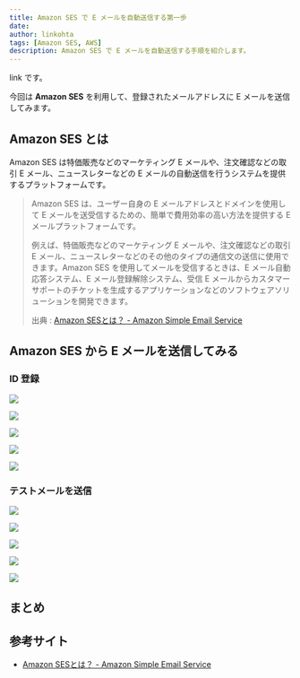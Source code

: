 ```yaml
---
title: Amazon SES で E メールを自動送信する第一歩
date: 
author: linkohta
tags: [Amazon SES, AWS]
description: Amazon SES で E メールを自動送信する手順を紹介します。
---
```


link です。

今回は **Amazon SES** を利用して、登録されたメールアドレスに E メールを送信してみます。

## Amazon SES とは

Amazon SES は特価販売などのマーケティング E メールや、注文確認などの取引 E メール、ニュースレターなどの E メールの自動送信を行うシステムを提供するプラットフォームです。

>Amazon SES は、ユーザー自身の E メールアドレスとドメインを使用して E メールを送受信するための、簡単で費用効率の高い方法を提供する E メールプラットフォームです。
>
>例えば、特価販売などのマーケティング E メールや、注文確認などの取引 E メール、ニュースレターなどのその他のタイプの通信文の送信に使用できます。Amazon SES を使用してメールを受信するときは、E メール自動応答システム、E メール登録解除システム、受信 E メールからカスタマーサポートのチケットを生成するアプリケーションなどのソフトウェアソリューションを開発できます。
>
>出典 : [Amazon SESとは？ - Amazon Simple Email Service](https://docs.aws.amazon.com/ja_jp/ses/latest/dg/Welcome.html)

## Amazon SES から E メールを送信してみる

### ID 登録

![](images/2022-05-18_22h37_10.png)

![](images/2022-05-18_22h38_06.png)

![](images/2022-05-18_22h40_01.png)

![](images/2022-05-18_22h40_22.png)

![](images/2022-05-18_22h41_07.png)

### テストメールを送信

![](images/2022-05-18_22h42_05.png)

![](images/2022-05-18_22h42_47.png)

![](images/2022-05-18_22h45_03.png)

![](images/2022-05-18_22h45_39.png)

![](images/2022-05-18_22h48_40.png)

## まとめ

## 参考サイト

- [Amazon SESとは？ - Amazon Simple Email Service](https://docs.aws.amazon.com/ja_jp/ses/latest/dg/Welcome.html)